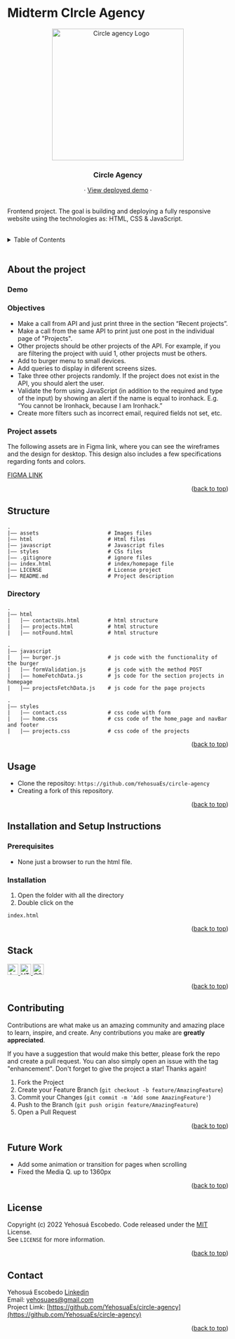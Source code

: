 <div id="top"></div>

# Midterm CIrcle Agency

<div align="center"> 
  <img width="300" src="https://user-images.githubusercontent.com/93733677/203830001-0a44a511-5e72-4fb4-8bb6-d5967b1e5fcf.svg" alt="Circle agency Logo">
  <h3 align="center">Circle Agency</h3>
  <div align="center">
    ·
    <a href="https://circleagency.netlify.app/">View deployed demo</a>
    ·
  </div>
</div>
</br>

Frontend project.
The goal is building and deploying a fully responsive website using the technologies as: HTML, CSS &amp; JavaScript.

</br>
<!-- TABLE OF CONTENTS -->
<details>
  <summary>Table of Contents</summary>
  <ol>
    <li>
      <a href="#about-the-project">About the project</a>
      <ul>
        <li><a href="#demo">Demo </a></li>
        <li><a href="#objectives">Objectives </a></li>
        <li><a href="#project-assets">Project assets </a></li>
      </ul>
    </li>
    <li>
     <a href="#structure">Structure</a>
     <ul>
        <li><a href="#directory">Directory </a></li>
      </ul>
   </li>
     <li><a href="#usage">Usage</a></li>
    <li>
        <a href="#installation-and-setup-instructions">Installation and Setup Instructions</a>
         <ul>
            <li><a href="#prerequisites">Prerequisites</a></li>
            <li><a href="#installation">Installation</a></li>
        </ul>
    </li>
    <li><a href="#stack">Stack</a></li>
    <li><a href="#contributing">Contributing</a></li>
    <li><a href="#future-Work">Future Work</a></li>
    <li><a href="#license">License</a></li>
    <li><a href="#contact">Contact</a></li>
  </ol>
</details>

</br>

## About the project

<!-- Demo  -->

### Demo

### Objectives

-   Make a call from API <a href="https://raw.githubusercontent.com/ironhack-jc/mid-term-api/main/projects"></a> and just print three in the section “Recent projects”.
-   Make a call from the same API to print just one post in the individual page of "Projects".
-   Other projects should be other projects of the API. For example, if you are filtering the project with uuid 1, other projects must be others.
-   Add to burger menu to small devices.
-   Add queries to display in diferent screens sizes.
-   Take three other projects randomly. If the project does not exist in the API, you should alert the user.
-   Validate the form using JavaScript (in addition to the required and type of the input) by showing an alert if the name is equal to ironhack. E.g. “You cannot be Ironhack, because I am Ironhack.”
-   Create more filters such as incorrect email, required fields not set, etc.

### Project assets

The following assets are in Figma link, where you can see the wireframes and the design for desktop.
This design also includes a few specifications regarding fonts and colors.

<a href="https://www.figma.com/file/40HgCQuseL42RKbBooXtHK/mid-term-project?node-id=0%3A1">FIGMA LINK</a>

<p align="right">(<a href="#top">back to top</a>)

<!-- STRUCTURE -->

## Structure

```
.
|–– assets                      # Images files
|–– html                        # Html files
|–– javascript                  # Javascript files
|–– styles                      # CSs files
|–– .gitignore                  # ignore files
|–– index.html                  # index/homepage file
|–– LICENSE                     # License project
|–– README.md                   # Project description
```

### Directory

```
.
|–– html
|   |–– contactsUs.html         # html structure
|   |–– projects.html           # html structure
|   |–– notFound.html           # html structure

.
|–– javascript
|   |–– burger.js               # js code with the functionality of the burger
|   |–– formValidation.js       # js code with the method POST
|   |–– homeFetchData.js        # js code for the section projects in homepage
|   |–– projectsFetchData.js    # js code for the page projects

.
|–– styles
|   |–– contact.css             # css code with form
|   |–– home.css                # css code of the home_page and navBar and footer
|   |–– projects.css            # css code of the projects

```

<p align="right">(<a href="#top">back to top</a>)
 
<!-- USAGE -->
## Usage

-   Clone the repositoy: `https://github.com/YehosuaEs/circle-agency`
-   Creating a fork of this repository.

<p align="right">(<a href="#top">back to top</a>)

<!-- INSTALLATION AND SETUP -->

## Installation and Setup Instructions

### Prerequisites

-   None just a browser to run the html file.

### Installation

1. Open the folder with all the directory
2. Double click on the

```
index.html
```

<p align="right">(<a href="#top">back to top</a>)

<!-- STACK -->

## Stack

<div align="left">
  <a href="https://www.javascript.com/">
    <img  width="25" alt="JavaScript" src="https://user-images.githubusercontent.com/93733677/175814736-fdc4935d-6107-4efc-a6bb-6a98dc685f80.png">
  </a> 
  <a href="https://www.javascript.com/](https://developer.mozilla.org/es/docs/Glossary/HTML5">
    <img width="25" alt="HTML5" src="https://user-images.githubusercontent.com/93733677/175814924-338e3829-a7d8-4e3b-a9ff-6edf3d293a4f.png">
  </a>
  <a href="https://developer.mozilla.org/es/docs/Web/CSS">
    <img width="25" alt="CSS3" src="https://user-images.githubusercontent.com/93733677/175814939-9e82779a-c8a2-4fe2-999a-22ff7ffb8282.png"> 
  </a>
</div>
 
 <p align="right">(<a href="#top">back to top</a>)

 <!-- CONTRIBUTING -->

## Contributing

Contributions are what make us an amazing community and amazing place to learn, inspire, and create. Any contributions you make are **greatly appreciated**.

If you have a suggestion that would make this better, please fork the repo and create a pull request. You can also simply open an issue with the tag "enhancement".
Don't forget to give the project a star! Thanks again!

1. Fork the Project
2. Create your Feature Branch (`git checkout -b feature/AmazingFeature`)
3. Commit your Changes (`git commit -m 'Add some AmazingFeature'`)
4. Push to the Branch (`git push origin feature/AmazingFeature`)
5. Open a Pull Request

<p align="right">(<a href="#top">back to top</a>)</p>

 <!-- FUTURE WORK -->

## Future Work

-   Add some animation or transition for pages when scrolling
-   Fixed the Media Q. up to 1360px

 <p align="right">(<a href="#top">back to top</a>)</p>

<!-- LICENSE -->

## License

Copyright (c) 2022 Yehosuá Escobedo. Code released under the [MIT]() License.
</br>
See `LICENSE` for more information.

<p align="right">(<a href="#top">back to top</a>)
 <!-- CONTACT -->

## Contact

Yehosuá Escobedo [Linkedin](https://www.linkedin.com/in/yehosua-escobedo/)  
Email: yehosuaes@gmail.com
</br>
Project Limk: [https://github.com/YehosuaEs/circle-agency](https://github.com/YehosuaEs/circle-agency)

<p align="right">(<a href="#top">back to top</a>)</p>
